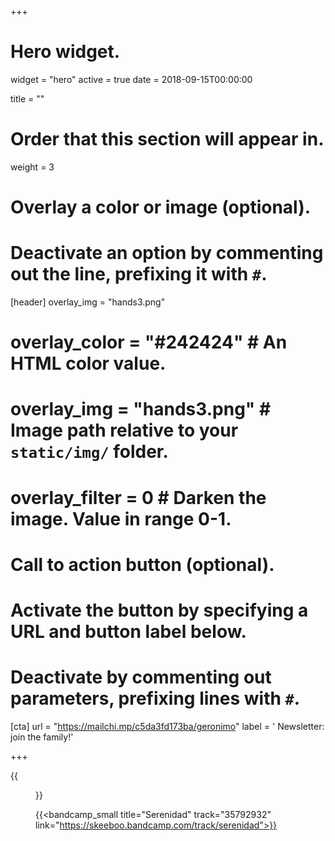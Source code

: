 +++
# Hero widget.
widget = "hero"
active = true
date = 2018-09-15T00:00:00

title = ""

# Order that this section will appear in.
weight = 3

# Overlay a color or image (optional).
#   Deactivate an option by commenting out the line, prefixing it with `#`.
[header]
overlay_img = "hands3.png"
#  overlay_color = "#242424"  # An HTML color value.
#  overlay_img = "hands3.png"  # Image path relative to your `static/img/` folder.
#  overlay_filter = 0  # Darken the image. Value in range 0-1.

# Call to action button (optional).
#   Activate the button by specifying a URL and button label below.
#   Deactivate by commenting out parameters, prefixing lines with `#`.

[cta]
url = "https://mailchi.mp/c5da3fd173ba/geronimo"
label = '<i class="fas fa-envelope"></i> Newsletter: join the family!'

+++


{{<figure src="/img/covers/Serenidad.jpg" width="320" link="https://distrokid.com/hyperfollow/skeeboo/fKNj" target="_blank">}}

{{<bandcamp_small title="Serenidad" track="35792932" link="https://skeeboo.bandcamp.com/track/serenidad">}}

